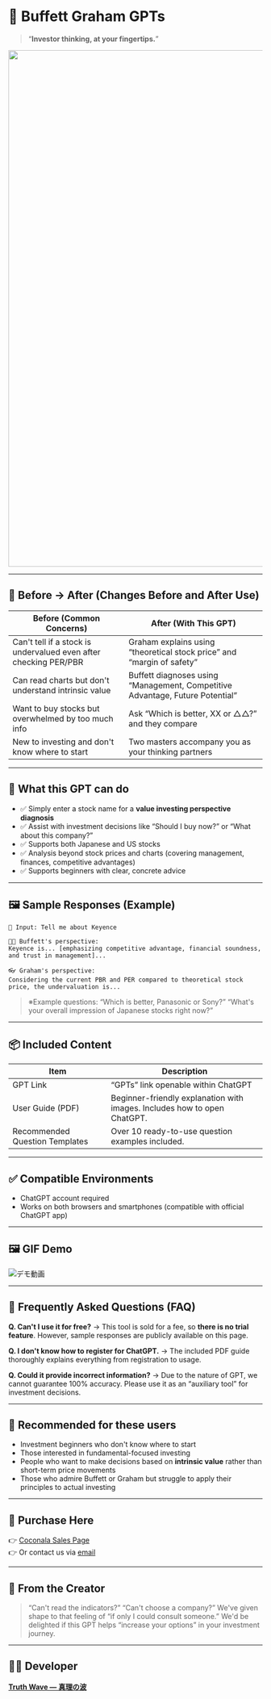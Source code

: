 # 📘 Buffett Graham GPTs

> “**Investor thinking, at your fingertips.**”

<p align="center">
<img width="1536" height="1024" alt="投資の伝説たちの知恵を、AIの力で。" src="https://github.com/user-attachments/assets/fcca5568-451f-4a23-8da7-8f12697dfa62" />
</p>

---

## 🧠 Before → After (Changes Before and After Use)
|Before (Common Concerns)                                              | After (With This GPT)                                                    |
|--------------------------------------------------------------------|------------------------------------------------------------------------|
| Can't tell if a stock is undervalued even after checking PER/PBR      | Graham explains using “theoretical stock price” and “margin of safety” |
| Can read charts but don't understand intrinsic value                  | Buffett diagnoses using “Management, Competitive Advantage, Future Potential”  |
| Want to buy stocks but overwhelmed by too much info                   | Ask “Which is better, XX or △△?” and they compare                         |
| New to investing and don't know where to start                        | Two masters accompany you as your thinking partners                            |

---

## 💬 What this GPT can do

- ✅ Simply enter a stock name for a **value investing perspective diagnosis**
- ✅ Assist with investment decisions like “Should I buy now?” or “What about this company?”
- ✅ Supports both Japanese and US stocks
- ✅ Analysis beyond stock prices and charts (covering management, finances, competitive advantages)
- ✅ Supports beginners with clear, concrete advice

---

## 🖼️ Sample Responses (Example)

```text
📝 Input: Tell me about Keyence

👨‍🏫 Buffett's perspective:
Keyence is... [emphasizing competitive advantage, financial soundness, and trust in management]...

👓 Graham's perspective:
Considering the current PBR and PER compared to theoretical stock price, the undervaluation is...
````

> ※Example questions: “Which is better, Panasonic or Sony?” “What's your overall impression of Japanese stocks right now?”

---

## 📦 Included Content

| Item          | Description                             |
| ----------- | ------------------------------ |
| GPT Link      | “GPTs” link openable within ChatGPT          |
| User Guide (PDF)  | Beginner-friendly explanation with images. Includes how to open ChatGPT. |
| Recommended Question Templates | Over 10 ready-to-use question examples included.              |

---

## ✅ Compatible Environments

* ChatGPT account required
* Works on both browsers and smartphones (compatible with official ChatGPT app)

---

## 🖼️ GIF Demo
![デモ動画](https://github.com/TomoAIDayori/Buffett-Graham-GPTs/blob/main/English/Demo%20Movie.gif)

---

## 💬 Frequently Asked Questions (FAQ)

**Q. Can't I use it for free?**
→ This tool is sold for a fee, so **there is no trial feature**. However, sample responses are publicly available on this page.

**Q. I don't know how to register for ChatGPT.**
→ The included PDF guide thoroughly explains everything from registration to usage.

**Q. Could it provide incorrect information?**
→ Due to the nature of GPT, we cannot guarantee 100% accuracy. Please use it as an “auxiliary tool” for investment decisions.

---


## 🎯 Recommended for these users

* Investment beginners who don't know where to start
* Those interested in fundamental-focused investing
* People who want to make decisions based on **intrinsic value** rather than short-term price movements
* Those who admire Buffett or Graham but struggle to apply their principles to actual investing

---

## 🛒 Purchase Here

👉 [Coconala Sales Page](https://coconala.com/contents_market/pictures/cmez6ftdz0sjh6m0h0xdbo1gs)
<br>👉 Or contact us via [email](mailto:realmadrid71214591@gmail.com)

---

## 🧭 From the Creator

> “Can't read the indicators?” “Can't choose a company?”
> We've given shape to that feeling of “if only I could consult someone.”
> We'd be delighted if this GPT helps “increase your options” in your investment journey.

---

## 👨‍💻 Developer

**[Truth Wave ― 真理の波](https://github.com/truthwave)**  

